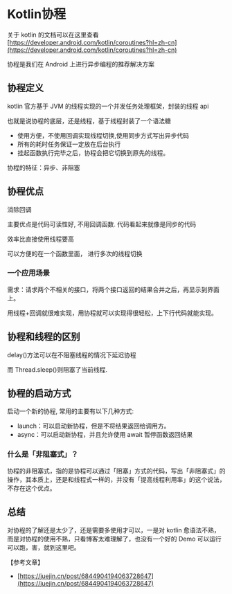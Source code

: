 # Kotlin协程

关于 kotlin 的文档可以在这里查看 [https://developer.android.com/kotlin/coroutines?hl=zh-cn](https://developer.android.com/kotlin/coroutines?hl=zh-cn)

协程是我们在 Android 上进行异步编程的推荐解决方案

## 协程定义

kotlin 官方基于 JVM 的线程实现的一个并发任务处理框架，封装的线程 api

也就是说协程的底层，还是线程，基于线程封装了一个语法糖

* 使用方便，不使用回调实现线程切换,使用同步方式写出异步代码
* 所有的耗时任务保证一定放在后台执行
* 挂起函数执行完毕之后，协程会把它切换到原先的线程。

协程的特征：异步、非阻塞

## 协程优点

消除回调

主要优点是代码可读性好, 不用回调函数. 代码看起来就像是同步的代码

效率比直接使用线程要高

可以方便的在一个函数里面， 进行多次的线程切换



### 一个应用场景

需求：请求两个不相关的接口，将两个接口返回的结果合并之后，再显示到界面上。

用线程+回调就很难实现，用协程就可以实现得很轻松，上下行代码就能实现。

## 协程和线程的区别

delay\(\)方法可以在不阻塞线程的情况下延迟协程

而 Thread.sleep\(\)则阻塞了当前线程.

## 协程的启动方式

启动一个新的协程, 常用的主要有以下几种方式:

* launch：可以启动新协程，但是不将结果返回给调用方。
* async：可以启动新协程，并且允许使用 await 暂停函数返回结果

### 什么是「非阻塞式」？

协程的非阻塞式，指的是协程可以通过「阻塞」方式的代码，写出「非阻塞式」的操作，其本质上，还是和线程式一样的，并没有「提高线程利用率」的这个说法，不存在这个优点。

## 总结

对协程的了解还是太少了，还是需要多使用才可以，一是对 kotlin 愈语法不熟，而是对协程的使用不熟，只看博客太难理解了，也没有一个好的 Demo 可以运行可以跑，害，就到这里吧。

【参考文章】

* [https://juejin.cn/post/6844904194063728647](https://juejin.cn/post/6844904194063728647)

